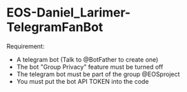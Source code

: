 # EOS-Daniel_Larimer-TelegramFanBot

Requirement:

- A telegram bot (Talk to @BotFather to create one)
- The bot "Group Privacy" feature must be turned off
- The telegram bot must be part of the group @EOSproject
- You must put the bot API TOKEN into the code 
